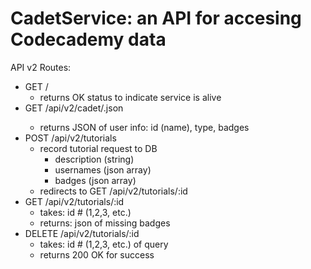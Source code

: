 # CadetService: an API for accesing Codecademy data
<!-- [ ![Codeship Status for ISS-SOA/simple_cadet](https://codeship.io/projects/e1d4f690-44bc-0132-a4ed-52edbda4e693/status?branch=master)](https://codeship.io/projects/44861) -->

API v2 Routes:
- GET /
  - returns OK status to indicate service is alive
- GET /api/v2/cadet/<username>.json
  - returns JSON of user info: id (name), type, badges
- POST /api/v2/tutorials
  - record tutorial request to DB
    - description (string)
    - usernames (json array)
    - badges (json array)
  - redirects to GET /api/v2/tutorials/:id
- GET /api/v2/tutorials/:id
  - takes: id # (1,2,3, etc.)
  - returns: json of missing badges
- DELETE /api/v2/tutorials/:id
  - takes: id # (1,2,3, etc.) of query
  - returns 200 OK for success

